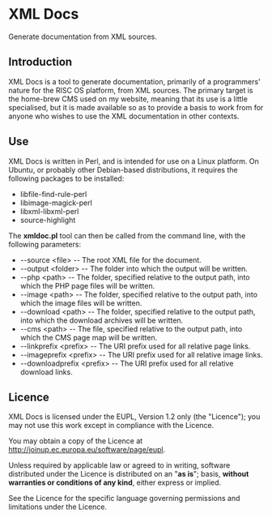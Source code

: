 XML Docs
========

Generate documentation from XML sources.


Introduction
------------

XML Docs is a tool to generate documentation, primarily of a programmers' nature for the RISC OS platform, from XML sources. The primary target is the home-brew CMS used on my website, meaning that its use is a little specialised, but it is made available so as to provide a basis to work from for anyone who wishes to use the XML documentation in other contexts.


Use
---

XML Docs is written in Perl, and is intended for use on a Linux platform. On Ubuntu, or probably other Debian-based distributions, it requires the following packages to be installed:

- libfile-find-rule-perl
- libimage-magick-perl
- libxml-libxml-perl
- source-highlight

The **xmldoc.pl** tool can then be called from the command line, with the following parameters:

- --source &lt;file&gt; -- The root XML file for the document.
- --output &lt;folder&gt; -- The folder into which the output will be written.
- --php &lt;path&gt; -- The folder, specified relative to the output path, into which the PHP page files will be written.
- --image &lt;path&gt; -- The folder, specified relative to the output path, into which the image files will be written.
- --download &lt;path&gt; -- The folder, specified relative to the output path, into which the download archives will be written.
- --cms &lt;path&gt; -- The file, specified relative to the output path, into which the CMS page map will be written.
- --linkprefix &lt;prefix&gt; -- The URI prefix used for all relative page links.
- --imageprefix &lt;prefix&gt; -- The URI prefix used for all relative image links.
- --downloadprefix &lt;prefix&gt; -- The URI prefix used for all relative download links.


Licence
-------

XML Docs is licensed under the EUPL, Version 1.2 only (the "Licence"); you may not use this work except in compliance with the Licence.

You may obtain a copy of the Licence at <http://joinup.ec.europa.eu/software/page/eupl>.

Unless required by applicable law or agreed to in writing, software distributed under the Licence is distributed on an "**as is**"; basis, **without warranties or conditions of any kind**, either express or implied.

See the Licence for the specific language governing permissions and limitations under the Licence.